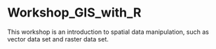 # Workshop_GIS_with_R
This workshop is an introduction to spatial data manipulation, such as vector data set and  raster data set.
